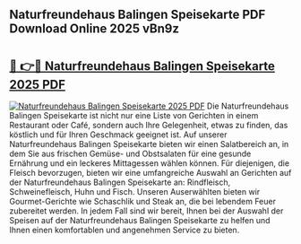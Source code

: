 ## Naturfreundehaus Balingen Speisekarte PDF Download Online 2025 vBn9z

# <h2><a href="http://gc7pmsv.nevu.top/?p=Naturfreundehaus+Balingen+Speisekarte">🔗 👉🔴 Naturfreundehaus Balingen Speisekarte 2025 PDF</a></h2>

[![Naturfreundehaus Balingen Speisekarte 2025 PDF](https://i.imgur.com/dBaPXMq.png)](http://gc7pmsv.nevu.top/?p=Naturfreundehaus+Balingen+Speisekarte)
Die Naturfreundehaus Balingen Speisekarte ist nicht nur eine Liste von Gerichten in einem Restaurant oder Café, sondern auch Ihre Gelegenheit, etwas zu finden, das köstlich und für Ihren Geschmack geeignet ist. Auf unserer Naturfreundehaus Balingen Speisekarte bieten wir einen Salatbereich an, in dem Sie aus frischen Gemüse- und Obstsalaten für eine gesunde Ernährung und ein leckeres Mittagessen wählen können. Für diejenigen, die Fleisch bevorzugen, bieten wir eine umfangreiche Auswahl an Gerichten auf der Naturfreundehaus Balingen Speisekarte an: Rindfleisch, Schweinefleisch, Huhn und Fisch. Unseren Auserwählten bieten wir Gourmet-Gerichte wie Schaschlik und Steak an, die bei lebendem Feuer zubereitet werden. In jedem Fall sind wir bereit, Ihnen bei der Auswahl der Speisen auf der Naturfreundehaus Balingen Speisekarte zu helfen und Ihnen einen komfortablen und angenehmen Service zu bieten.
